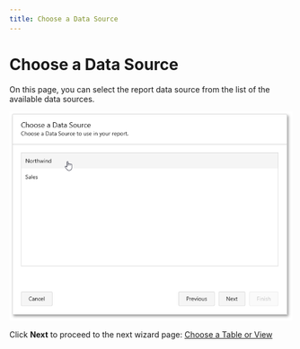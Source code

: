 ```yaml
---
title: Choose a Data Source
---
```

# Choose a Data Source
On this page, you can select the report data source from the list of the available data sources.

![web-report-designer-wizard-choose-data-source](../../../../../images/img24816.png)

Click **Next** to proceed to the next wizard page: [Choose a Table or View](choose-a-table-or-view.md)